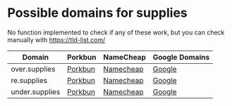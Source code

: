 # Possible domains for supplies

No function implemented to check if any of these work, but you can check manually with https://tld-list.com/

| Domain | Porkbun | NameCheap | Google Domains |
|---|---|---|---|
| over.supplies | [Porkbun](https://porkbun.com/checkout/search?prb=e814663da1&tlds=&idnLanguage=&search=search&q=over.supplies) | [Namecheap](https://www.namecheap.com/domains/registration/results/?domain=over.supplies) | [Google](https://domains.google.com/registrar/search?searchTerm=over.supplies) |
| re.supplies | [Porkbun](https://porkbun.com/checkout/search?prb=e814663da1&tlds=&idnLanguage=&search=search&q=re.supplies) | [Namecheap](https://www.namecheap.com/domains/registration/results/?domain=re.supplies) | [Google](https://domains.google.com/registrar/search?searchTerm=re.supplies) |
| under.supplies | [Porkbun](https://porkbun.com/checkout/search?prb=e814663da1&tlds=&idnLanguage=&search=search&q=under.supplies) | [Namecheap](https://www.namecheap.com/domains/registration/results/?domain=under.supplies) | [Google](https://domains.google.com/registrar/search?searchTerm=under.supplies) |

